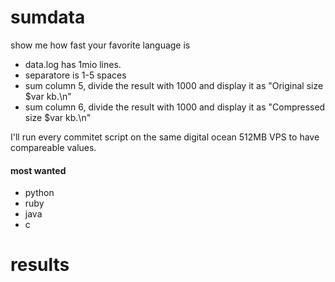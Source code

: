 sumdata
=======

show me how fast your favorite language is

* data.log has 1mio lines.  
* separatore is 1-5 spaces
* sum column 5, divide the result with 1000 and display it as "Original size $var kb.\n"
* sum column 6, divide the result with 1000 and display it as "Compressed size $var kb.\n"


I'll run every commitet script  on the same digital ocean 512MB VPS to have compareable values.

#### most wanted
* python
* ruby
* java 
* c

results
=======

